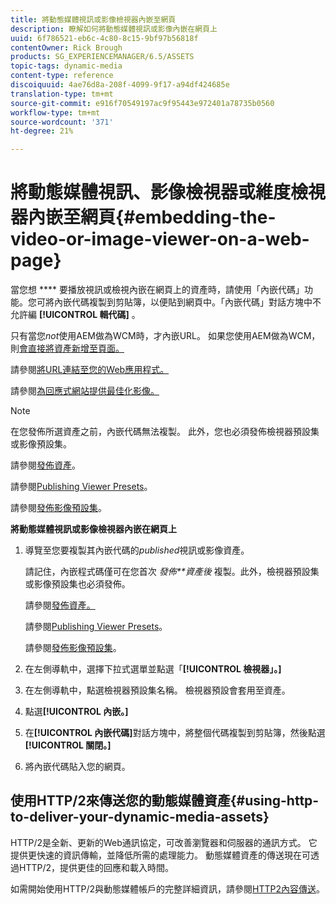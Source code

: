```yaml
---
title: 將動態媒體視訊或影像檢視器內嵌至網頁
description: 瞭解如何將動態媒體視訊或影像內嵌在網頁上
uuid: 6f786521-eb6c-4c80-8c15-9bf97b56818f
contentOwner: Rick Brough
products: SG_EXPERIENCEMANAGER/6.5/ASSETS
topic-tags: dynamic-media
content-type: reference
discoiquuid: 4ae76d8a-208f-4099-9f17-a94df424685e
translation-type: tm+mt
source-git-commit: e916f70549197ac9f95443e972401a78735b0560
workflow-type: tm+mt
source-wordcount: '371'
ht-degree: 21%

---
```



# 將動態媒體視訊、影像檢視器或維度檢視器內嵌至網頁{#embedding-the-video-or-image-viewer-on-a-web-page}

當您想 **** 要播放視訊或檢視內嵌在網頁上的資產時，請使用「內嵌代碼」功能。您可將內嵌代碼複製到剪貼簿，以便貼到網頁中。「內嵌代碼」對話方塊中不允許編 **[!UICONTROL 輯代碼]** 。

只有當您&#x200B;_not_&#x200B;使用AEM做為WCM時，才內嵌URL。 如果您使用AEM做為WCM，則[會直接將資產新增至頁面。](adding-dynamic-media-assets-to-pages.md)

請參閱[將URL連結至您的Web應用程式。](linking-urls-to-yourwebapplication.md)

請參閱[為回應式網站提供最佳化影像。](responsive-site.md)

>[!NOTE]
>
>在您發佈所選資產之前，內嵌代碼無法複製。 此外，您也必須發佈檢視器預設集或影像預設集。
>
>請參閱[發佈資產](publishing-dynamicmedia-assets.md)。
>
>請參閱[Publishing Viewer Presets](managing-viewer-presets.md#publishing-viewer-presets)。
>
>請參閱[發佈影像預設集](managing-image-presets.md#publishing-image-presets)。

**將動態媒體視訊或影像檢視器內嵌在網頁上**

1. 導覽至您要複製其內嵌代碼的&#x200B;*published*&#x200B;視訊或影像資產。

   請記住，內嵌程式碼僅可在您首次 *發佈**資產後* 複製。此外，檢視器預設集或影像預設集也必須發佈。

   請參閱[發佈資產。](publishing-dynamicmedia-assets.md)

   請參閱[Publishing Viewer Presets](managing-viewer-presets.md#publishing-viewer-presets)。

   請參閱[發佈影像預設集](managing-image-presets.md#publishing-image-presets)。

1. 在左側導軌中，選擇下拉式選單並點選「**[!UICONTROL 檢視器」。]**
1. 在左側導軌中，點選檢視器預設集名稱。 檢視器預設會套用至資產。
1. 點選&#x200B;**[!UICONTROL 內嵌。]**
1. 在&#x200B;**[!UICONTROL 內嵌代碼]**&#x200B;對話方塊中，將整個代碼複製到剪貼簿，然後點選&#x200B;**[!UICONTROL 關閉。]**
1. 將內嵌代碼貼入您的網頁。

## 使用HTTP/2來傳送您的動態媒體資產{#using-http-to-deliver-your-dynamic-media-assets}

HTTP/2是全新、更新的Web通訊協定，可改善瀏覽器和伺服器的通訊方式。 它提供更快速的資訊傳輸，並降低所需的處理能力。 動態媒體資產的傳送現在可透過HTTP/2，提供更佳的回應和載入時間。

如需開始使用HTTP/2與動態媒體帳戶的完整詳細資訊，請參閱[HTTP2內容傳送](http2.md)。
